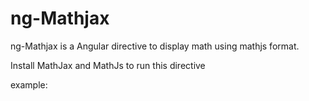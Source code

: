 # ng-Mathjax
ng-Mathjax is a Angular directive to display math using mathjs format.

Install MathJax and MathJs to run this directive

example: <div  ng-mathjax render="mathJsString"></div>
